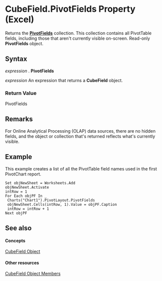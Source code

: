 
# CubeField.PivotFields Property (Excel)

Returns the  **[PivotFields](018d4cea-09ea-d4be-baef-5fd55062935b.md)** collection. This collection contains all PivotTable fields, including those that aren't currently visible on-screen. Read-only **PivotFields** object.


## Syntax

 _expression_ . **PivotFields**

 _expression_ An expression that returns a **CubeField** object.


### Return Value

PivotFields


## Remarks

For Online Analytical Processing (OLAP) data sources, there are no hidden fields, and the object or collection that's returned reflects what's currently visible.


## Example

This example creates a list of all the PivotTable field names used in the first PivotChart report.


```
Set objNewSheet = Worksheets.Add 
objNewSheet.Activate 
intRow = 1 
For Each objPF In _ 
 Charts("Chart1").PivotLayout.PivotFields 
 objNewSheet.Cells(intRow, 1).Value = objPF.Caption 
 intRow = intRow + 1 
Next objPF
```


## See also


#### Concepts


[CubeField Object](6db16910-6c27-651a-c388-e54e27fe4519.md)
#### Other resources


[CubeField Object Members](2f3cbe65-45ff-abe0-3e48-29c0d490f600.md)

